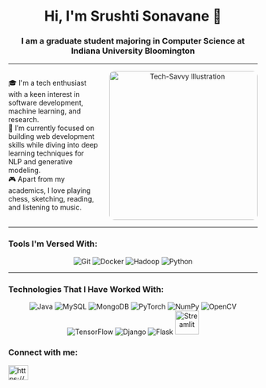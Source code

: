 <h1 align="center"> Hi, I'm Srushti Sonavane 👋</h1>

<h3 align="center">I am a graduate student majoring in Computer Science at Indiana University Bloomington</h3>

---
<div style="display: flex; align-items: flex-start;">

  <!-- Left Content -->
  <div style="flex: 1; padding-right: 20px;">
    <p>
      🎓 I'm a tech enthusiast with a keen interest in software development, machine learning, and research.<br>
      🤖 I’m currently focused on building web development skills while diving into deep learning techniques for NLP and generative modeling.<br>
      🎮 Apart from my academics, I love playing chess, sketching, reading, and listening to music.
    </p>
  </div>

  <!-- Right Image -->
  <div style="flex: 1; text-align: center;">
    <img src="https://github.com/user-attachments/assets/953277c6-86dc-4ef0-ad9c-10e38923dc26" alt="Tech-Savvy Illustration" width="300px" style="border-radius:10px;">
  </div>

</div>

---

### Tools I'm Versed With:

<p align="center">
  <img src="https://img.icons8.com/color/48/000000/git.png" alt="Git" />
  <img src="https://img.icons8.com/color/48/000000/docker.png" alt="Docker" />
  <img src="https://img.icons8.com/color/48/000000/hadoop-distributed-file-system.png" alt="Hadoop" />
  <img src="https://img.icons8.com/color/48/000000/python.png" alt="Python" />
</p>

---

### Technologies That I Have Worked With:

<p align="center">
  <img src="https://img.icons8.com/color/48/000000/java-coffee-cup-logo.png" alt="Java" />
  <img src="https://img.icons8.com/color/48/000000/mysql-logo.png" alt="MySQL" />
  <img src="https://img.icons8.com/color/48/000000/mongodb.png" alt="MongoDB" />
  <img src="https://img.icons8.com/color/48/000000/pytorch.png" alt="PyTorch" />
  <img src="https://img.icons8.com/color/48/000000/numpy.png" alt="NumPy" />
  <img src="https://img.icons8.com/color/48/000000/opencv.png" alt="OpenCV" />
  <img src="https://img.icons8.com/color/48/000000/tensorflow.png" alt="TensorFlow" />
  <img src="https://img.icons8.com/color/48/000000/django.png" alt="Django" />
  <img src="https://img.icons8.com/color/48/000000/flask.png" alt="Flask" />
  <img src="https://streamlit.io/images/brand/streamlit-logo-primary-colormark-darktext.png" alt="Streamlit" width="48" height="48" />
</p>

<h3 align="left">Connect with me:</h3>
<p align="left">
<a href="https://www.linkedin.com/in/srushti-sonavane-9154151ba/" target="blank"><img align="center" src="https://raw.githubusercontent.com/rahuldkjain/github-profile-readme-generator/master/src/images/icons/Social/linked-in-alt.svg" alt="https://www.linkedin.com/in/srushti-sonavane-9154151ba/" height="30" width="40" /></a>
</p>
